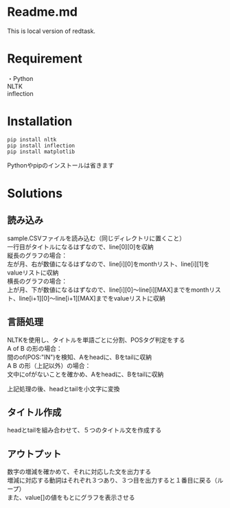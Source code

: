 # Readme.md
This is local version of redtask.  

# Requirement
・Python  
  NLTK  
  inflection  
  
# Installation
```pip install nltk```  
```pip install inflection```  
```pip install matplotlib```  

Pythonやpipのインストールは省きます  
  
# Solutions  
## 読み込み  
sample.CSVファイルを読み込む（同じディレクトリに置くこと）  
一行目がタイトルになるはずなので、line[0][0]を収納  
縦長のグラフの場合：  
 左が月、右が数値になるはずなので、line[i][0]をmonthリスト、line[i][1]をvalueリストに収納  
横長のグラフの場合：  
 上が月、下が数値になるはずなので、line[i][0]〜line[i][MAX]までをmonthリスト、line[i+1][0]〜line[i+1][MAX]までをvalueリストに収納  
  
  
## 言語処理  
NLTKを使用し、タイトルを単語ごとに分割、POSタグ判定をする  
A of B の形の場合：  
 間のof(POS:"IN")を検知、Aをheadに、Bをtailに収納  
A B の形（上記以外）の場合：   
 文中にofがないことを確かめ、Aをheadに、Bをtailに収納  
  
上記処理の後、headとtailを小文字に変換  
  
  
## タイトル作成  
headとtailを組み合わせて、５つのタイトル文を作成する  
  
  
## アウトプット  
数字の増減を確かめて、それに対応した文を出力する  
増減に対応する動詞はそれぞれ３つあり、３つ目を出力すると１番目に戻る（ループ）  
また、value[]の値をもとにグラフを表示させる



